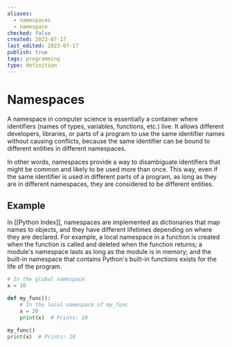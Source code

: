 ```yaml
---
aliases:
  - namespaces
  - namespace
checked: false
created: 2023-07-17
last_edited: 2023-07-17
publish: true
tags: programming
type: definition
---
```

# Namespaces

A namespace in computer science is essentially a container where identifiers (names of types, variables, functions, etc.) live. It allows different developers, libraries, or parts of a program to use the same identifier names without causing conflicts, because the same identifier can be bound to different entities in different namespaces.

In other words, namespaces provide a way to disambiguate identifiers that might be common and likely to be used more than once. This way, even if the same identifier is used in different parts of a program, as long as they are in different namespaces, they are considered to be different entities.

## Example

In [[Python Index]], namespaces are implemented as dictionaries that map names to objects, and they have different lifetimes depending on where they are declared. For example, a local namespace in a function is created when the function is called and deleted when the function returns; a module's namespace lasts as long as the module is in memory; and the built-in namespace that contains Python's built-in functions exists for the life of the program.

``` python
# In the global namespace
x = 10

def my_func():
    # In the local namespace of my_func
    x = 20
    print(x)  # Prints: 20

my_func()
print(x)  # Prints: 10

```
